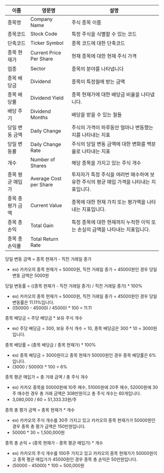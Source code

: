 
| 이름              | 영문명                  | 설명                                                                                     |
| ----------------- | ----------------------- | ---------------------------------------------------------------------------------------- |
| 종목명            | Company Name            | 주식 종목 이름                                                                           |
| 종목코드          | Stock Code              | 특정 주식을 식별할 수 있는 코드                                                          |
| 단축코드          | Ticker Symbol           | 종목 코드에 대한 단축코드                                                                |
| 종목 현재가       | Current Price Per Share | 현재 종목에 대한 현재 주식 가격                                                          |
| 업종              | Sector                  | 종목의 분야를 나타냅니다                                                                 |
| 종목 배당금       | Dividend                | 종목이 특정월에 받는 금액                                                                |
| 종목 배당률       | Dividend Yield          | 종목 현재가에 대한 배당금 비율을 나타냅니다.                                             |
| 배당 주기         | Dividend Months         | 배당을 받을 수 있는 월들                                                                 |
| 당일 변동 금액    | Daily Change            | 주식의 가격이 하루동안 얼마나 변동했는지를 나타내는 지표                                 |
| 당일 변동률       | Daily Change Rate       | 주식의 당일 변동 금액에 대한 변화를 백분율로 나타내는 지표                               |
| 개수              | Number of Shares        | 해당 종목을 가지고 있는 주식 개수                                                        |
| 종목 평균 매입가  | Average Cost per Share  | 투자자가 특정 주식을 여러번 매수하여 보유한 주식의 평균 매입 가격을 나타내는 지표입니다. |
| 종목 총 평가 금액 | Current Value           | 종목에 대한 현재 가치 또는 평가액을 나타내는 지표입니다.                                 |
| 종목 총 손익      | Total Gain              | 특정 종목에 대한 현재까지 누적한 이익 또는 손실의 금액을 나타내는 지표입니다.            |
| 종목 총 손익률    | Total Return Rate                        |                                                                                          |


당일 변동 금액 = 종목 현재가 - 직전 거래일 종가
- ex) 카카오의 종목 현재가 = 50000원, 직전 거래일 종가 = 45000원인 경우 당일 변동 금액은 5000원

당일 변동률 = ((종목 현재가 - 직전 거래일 종가) / 직전 거래일 종가) * 100%
- ex) 카카오의 종목 현재가 = 50000원, 직전 거래일 종가 = 45000원인 경우 당일 변동률은 11.11%입니다.
- ((50000 - 45000) / 45000) * 100 = 11.11

종목 배당금 = 주당 배당금 * 보유 주식 개수
- ex) 주당 배당금 = 300, 보유 주식 개수 = 10, 종목 배당금은 300 * 10 = 3000원입니다.

종목 배당률 = (종목 배당금 / 종목 현재가) * 100%
- ex) 종목 배당금 = 3000원이고 종목 현재가 50000원인 경우 종목 배당률은 6%입니다.
- (3000 / 50000) * 100 = 6%

종목 평균 매입가 = 총 거래 금액 / 총 주식 개수
- ex) 카카오 종목을 50000원에 10주 매수, 51000원에 20주 매수, 52000원에 30주 매수한 경우 총 거래 금액은 308만원이고 총 주식 개수는 60개입니다.
- 3,080,000 / 60 = 51,333.33원/주

종목 총 평가 금액 = 종목 현재가 * 개수
- ex) 카카오의 주식 개수를 30주 가지고 있고 카카오의 종목 현재가가 50000원인 경우 종목 총 평가 금액은 150만원입니다.
- 50000 * 30 = 1,500,000원

종목 총 손익 = (종목 현재가 - 종목 평균 매입가) * 개수
- ex) 카카오의 주식 개수를 100주 가지고 있고 카카오의 종목 현재가가 50000원이고 종목 평균 매입가가 45000원인 경우 종목 총 손익은 50만원입니다.
- (50000 - 45000) * 100 = 500,000원

